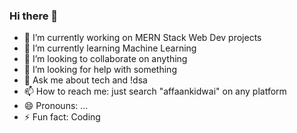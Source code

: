 ### Hi there 👋

- 🔭 I’m currently working on MERN Stack Web Dev projects 
- 🌱 I’m currently learning Machine Learning
- 👯 I’m looking to collaborate on anything
- 🤔 I’m looking for help with something
- 💬 Ask me about tech and !dsa 
- 📫 How to reach me: just search "affaankidwai" on any platform
- 😄 Pronouns: ...
- ⚡ Fun fact: Coding

<!--
**affaankidwai/affaankidwai** is a ✨ _special_ ✨ repository because its `README.md` (this file) appears on your GitHub profile.

Here are some ideas to get you started:

- 🔭 I’m currently working on MERN Stack Web Dev projects 
- 🌱 I’m currently learning Machine Learning
- 👯 I’m looking to collaborate on anything
- 🤔 I’m looking for help with something
- 💬 Ask me about tech and !dsa 
- 📫 How to reach me: just search "affaankidwai" on any platform
- 😄 Pronouns: ...
- ⚡ Fun fact: Coding
-->

